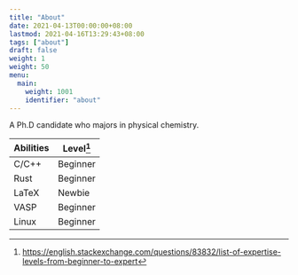 ```yaml
---
title: "About"
date: 2021-04-13T00:00:00+08:00
lastmod: 2021-04-16T13:29:43+08:00
tags: ["about"]
draft: false
weight: 1
weight: 50
menu:
  main:
    weight: 1001
    identifier: "about"
---
```


A Ph.D candidate who majors in physical chemistry.

| Abilities | Level[^fn:1] |
|-----------|--------------|
| C/C++     | Beginner     |
| Rust      | Beginner     |
| LaTeX     | Newbie       |
| VASP      | Beginner     |
| Linux     | Beginner     |

[^fn:1]: <https://english.stackexchange.com/questions/83832/list-of-expertise-levels-from-beginner-to-expert>
